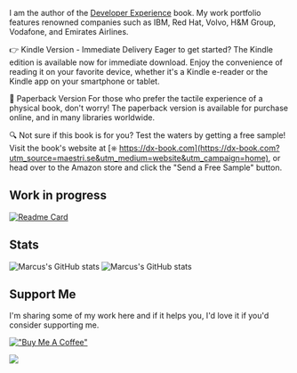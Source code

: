 
<!-- ![linkedin cover](assets/cover.jpg) -->

I am the author of the [Developer Experience](https://dx-book.com?utm_source=maestri.se&utm_medium=website&utm_campaign=home) book. My work portfolio features renowned companies such as IBM, Red Hat, Volvo, H&M Group, Vodafone, and Emirates Airlines.

👉 Kindle Version - Immediate Delivery
Eager to get started? The Kindle edition is available now for immediate download. Enjoy the convenience of reading it on your favorite device, whether it's a Kindle e-reader or the Kindle app on your smartphone or tablet.

📖 Paperback Version
For those who prefer the tactile experience of a physical book, don't worry! The paperback version is available for purchase online, and in many libraries worldwide.

🔍 Not sure if this book is for you? Test the waters by getting a free sample! Visit the book's website at [⎈ https://dx-book.com](https://dx-book.com?utm_source=maestri.se&utm_medium=website&utm_campaign=home), or head over to the Amazon store and click the "Send a Free Sample" button.

## Work in progress

[![Readme Card](https://github-readme-stats.vercel.app/api/pin/?username=dx-book&repo=platform&show_owner=true)](https://github.com/dx-book/platform)

## Stats

![Marcus's GitHub stats](https://github-readme-stats.vercel.app/api?username=mvmaestri&show_icons=true&hide_rank=true)
![Marcus's GitHub stats](https://github-readme-stats.vercel.app/api/top-langs/?username=mvmaestri&layout=compact)

## Support Me
I'm sharing some of my work here and if it helps you, I'd love it if you'd consider supporting me.

[!["Buy Me A Coffee"](https://www.buymeacoffee.com/assets/img/guidelines/download-assets-sm-1.svg)](https://www.buymeacoffee.com/mmaestri)

![](https://hit.yhype.me/github/profile?user_id=3619160)